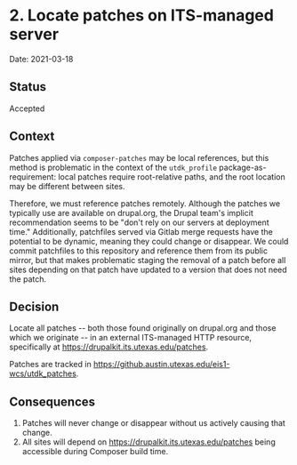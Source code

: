 # 2. Locate patches on ITS-managed server

Date: 2021-03-18

## Status

Accepted

## Context

Patches applied via `composer-patches` may be local references, but this method is problematic in the context of the `utdk_profile` package-as-requirement: local patches require root-relative paths, and the root location may be different between sites.

Therefore, we must reference patches remotely. Although the patches we typically use are available on drupal.org, the Drupal team's implicit recommendation seems to be "don't rely on our servers at deployment time." Additionally, patchfiles served via Gitlab merge requests have the potential to be dynamic, meaning they could change or disappear. We could commit patchfiles to this repository and reference them from its public mirror, but that makes problematic staging the removal of a patch before all sites depending on that patch have updated to a version that does not need the patch.

## Decision

Locate all patches -- both those found originally on drupal.org and those which we originate -- in an external ITS-managed HTTP resource, specifically at https://drupalkit.its.utexas.edu/patches.

Patches are tracked in https://github.austin.utexas.edu/eis1-wcs/utdk_patches.

## Consequences

1. Patches will never change or disappear without us actively causing that change.
1. All sites will depend on https://drupalkit.its.utexas.edu/patches being accessible during Composer build time.

